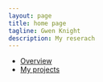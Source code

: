 ```yaml
---
layout: page
title: home page
tagline: Gwen Knight
description: My reserach
---
```


- [Overview](pages/overview.html)
- [My projects](pages/independent_site.html)

